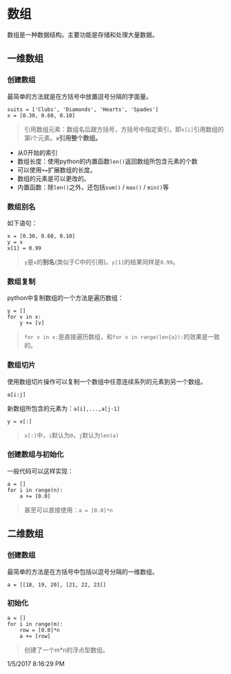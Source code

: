 # 数组 #
数组是一种数据结构。主要功能是存储和处理大量数据。
## 一维数组 ##
### 创建数组 ###
最简单的方法就是在方括号中放置逗号分隔的字面量。

	suits = ['Clubs', 'Diamonds', 'Hearts', 'Spades']
	x = [0.30, 0.60, 0.10]

>引用数组元素：数组名后跟方括号，方括号中指定索引，即`x[i]`引用数组的第i个元素。**`x`引用整个数组。**

- 从0开始的索引
- 数组长度：使用python的内置函数`len()`返回数组所包含元素的个数
- 可以使用`+=`扩展数组的长度。
- 数组的元素是可以更改的。
- 内置函数：除`len()`之外，还包括`sum()` / `max()` / `min()`等

### 数组别名 ###
如下语句：
	
	x = [0.30, 0.60, 0.10]
	y = x
	x[1] = 0.99

>`y`是`x`的**别名**(类似于C中的引用)。`y[1]`的结果同样是`0.99`。

### 数组复制 ###
python中复制数组的一个方法是遍历数组：

	y = []
	for v in x:
		y += [v]

>`for v in x:`是直接遍历数组，和`for v in range(len{a}):`的效果是一致的。

### 数组切片 ###
使用数组切片操作可以复制一个数组中任意连续系列的元素到另一个数组。

`a[i:j]`

新数组所包含的元素为：`a[i],...,a[j-1]`

	y = x[:]

>`x[:]`中，`i`默认为`0`，`j`默认为`len(a)`

### 创建数组与初始化 ###

一般代码可以这样实现：

	a = []
	for i in range(n):
		a += [0.0]
>甚至可以直接使用：`a = [0.0]*n`

## 二维数组 ##
### 创建数组 ###
最简单的方法是在方括号中包括以逗号分隔的一维数组。

	a = [[18, 19, 20], [21, 22, 23]]

### 初始化 ###

	a = []
	for i in range(m):
		row = [0.0]*n
		a += [row]
>创建了一个m*n的浮点型数组。

1/5/2017 8:16:29 PM 